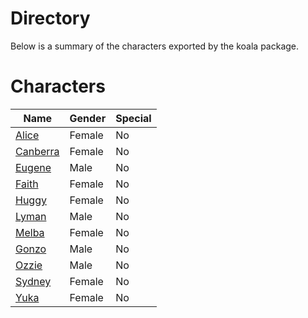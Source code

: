 # Directory
Below is a summary of the characters exported by the koala package.
# Characters
|Name|Gender|Special|
|---|---|---|
|[Alice](./character/koala/alice.go)|Female|No|
|[Canberra](./character/koala/canberra.go)|Female|No|
|[Eugene](./character/koala/eugene.go)|Male|No|
|[Faith](./character/koala/faith.go)|Female|No|
|[Huggy](./character/koala/huggy.go)|Female|No|
|[Lyman](./character/koala/lyman.go)|Male|No|
|[Melba](./character/koala/melba.go)|Female|No|
|[Gonzo](./character/koala/gonzo.go)|Male|No|
|[Ozzie](./character/koala/ozzie.go)|Male|No|
|[Sydney](./character/koala/sydney.go)|Female|No|
|[Yuka](./character/koala/yuka.go)|Female|No|
